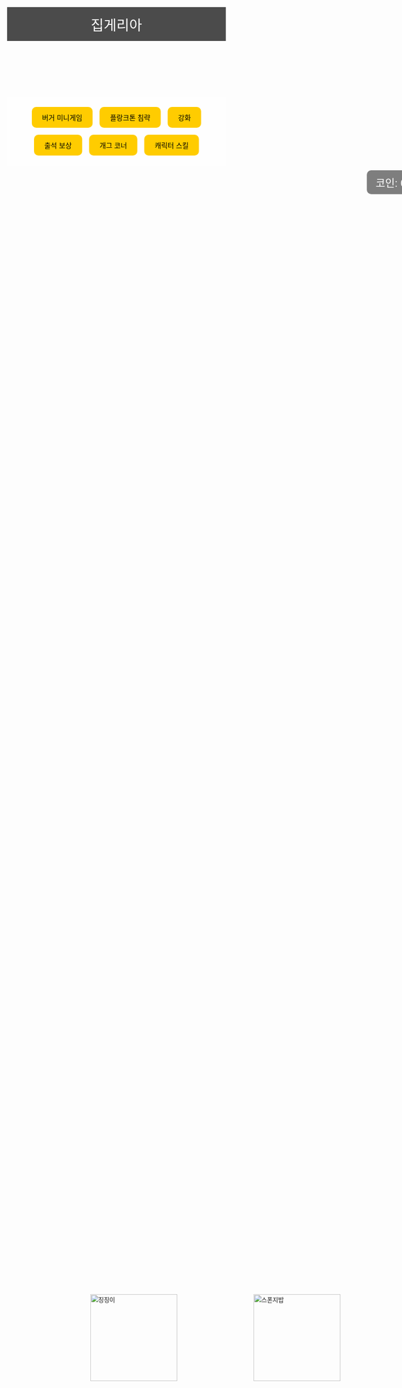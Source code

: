 <!DOCTYPE html>
<html lang="ko">
<head>
  <meta charset="UTF-8">
  <meta name="viewport" content="width=device-width, initial-scale=1.0">
  <title>집게리아 게임</title>
  <style>
    body {
      margin: 0;
      font-family: 'Arial', sans-serif;
      background: url('krustykrab_bg.jpg') no-repeat center center fixed;
      background-size: cover;
      overflow-x: hidden;
    }
    header {
      background-color: rgba(0, 0, 0, 0.7);
      color: #fff;
      padding: 1rem;
      text-align: center;
      font-size: 2rem;
    }
    nav {
      display: flex;
      justify-content: center;
      flex-wrap: wrap;
      background-color: rgba(255, 255, 255, 0.8);
      padding: 1rem;
    }
    nav button {
      margin: 0.5rem;
      padding: 0.75rem 1.5rem;
      font-size: 1rem;
      border: none;
      border-radius: 10px;
      background-color: #ffcc00;
      cursor: pointer;
      transition: background-color 0.3s ease;
    }
    nav button:hover {
      background-color: #ffaa00;
    }
    #mainScene {
      position: relative;
      width: 100vw;
      height: 70vh;
    }
    .character {
      position: absolute;
      transition: all 0.3s ease;
    }
    #squidward {
      left: 20%;
      bottom: 0;
      width: 200px;
    }
    #spongebob {
      right: 20%;
      bottom: 0;
      width: 200px;
    }
    .guest {
      position: absolute;
      bottom: 0;
      left: 5%;
      width: 150px;
      transition: all 1s ease-in-out;
    }
    .coin-display {
      position: absolute;
      top: 10px;
      right: 20px;
      font-size: 1.5rem;
      color: white;
      background-color: rgba(0,0,0,0.5);
      padding: 10px 20px;
      border-radius: 10px;
    }
  </style>
</head>
<body>
  <header>집게리아</header>
  <nav>
    <button onclick="openGame('burger')">버거 미니게임</button>
    <button onclick="openGame('plankton')">플랑크톤 침략</button>
    <button onclick="openGame('enhancement')">강화</button>
    <button onclick="openGame('attendance')">출석 보상</button>
    <button onclick="openGame('gag')">개그 코너</button>
    <button onclick="openGame('skill')">캐릭터 스킬</button>
  </nav>

  <div id="mainScene" onclick="handleGuestClick()">
    <img id="squidward" class="character" src="squidward.png" alt="징징이">
    <img id="spongebob" class="character" src="spongebob.png" alt="스폰지밥">
    <div class="coin-display">코인: <span id="coinCount">0</span></div>
    <img id="guest" class="guest" src="guest.png" style="display:none" alt="손님">
  </div>

  <audio id="bgm" src="bgm.mp3" autoplay loop></audio>
  <audio id="effect" src="effect.mp3"></audio>

  <script>
    let coins = 0;
    let guestVisible = false;
    let burgerCount = 0;

    function openGame(type) {
      if (type === 'burger') {
        makeBurger();
      } else {
        alert(type + ' 모드 시작! (추후 구현됨)');
      }
    }

    function handleGuestClick() {
      if (guestVisible) {
        document.getElementById('guest').style.display = 'none';
        document.getElementById('effect').play();
        coins++;
        document.getElementById('coinCount').textContent = coins;
        guestVisible = false;
        spawnGuestWithDelay();
      }
    }

    function spawnGuest() {
      const guest = document.getElementById('guest');
      guest.style.display = 'block';
      guestVisible = true;
    }

    function spawnGuestWithDelay() {
      setTimeout(spawnGuest, 3000);
    }

    // 버거 생산 시스템
    function makeBurger() {
      if (burgerCount >= 10) {
        alert('버거가 꽉 찼습니다! 징징이가 판매해야 합니다.');
        return;
      }
      burgerCount++;
      alert('스폰지밥이 버거를 만들었습니다! 현재 버거 수: ' + burgerCount);
      autoSell();
    }

    function autoSell() {
      if (burgerCount >= 5) {
        let sold = burgerCount;
        burgerCount = 0;
        coins += sold;
        alert('징징이가 버거 ' + sold + '개를 팔았습니다! 코인 +' + sold);
        document.getElementById('coinCount').textContent = coins;
      }
    }

    // 초기 손님 스폰
    spawnGuestWithDelay();
  </script>
</body>
</html>
